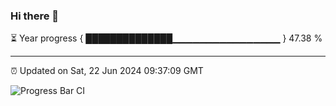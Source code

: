 ### Hi there 👋

⏳ Year progress { ██████████████▁▁▁▁▁▁▁▁▁▁▁▁▁▁▁▁ } 47.38 %

---

⏰ Updated on Sat, 22 Jun 2024 09:37:09 GMT

![Progress Bar CI](https://github.com/IshwaranRudhara/GIT-ACTION/workflows/Progress%20Bar%20CI/badge.svg)
